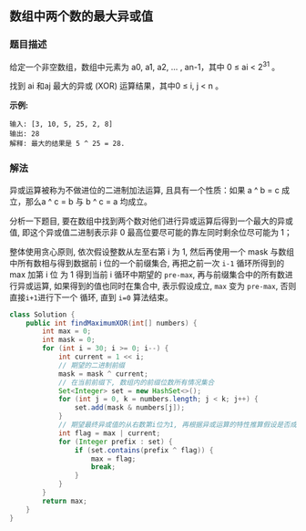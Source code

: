 ## 数组中两个数的最大异或值
### 题目描述

给定一个非空数组，数组中元素为 a0, a1, a2, … , an-1，其中 0 ≤ ai < 2<sup>31</sup> 。

找到 ai 和aj 最大的异或 (XOR) 运算结果，其中0 ≤ i,  j < n 。

**示例:**
```
输入: [3, 10, 5, 25, 2, 8]
输出: 28
解释: 最大的结果是 5 ^ 25 = 28.
```

### 解法
异或运算被称为不做进位的二进制加法运算, 且具有一个性质：如果 a ^ b = c 成立，那么a ^ c = b 与 b ^ c = a 均成立。

分析一下题目, 要在数组中找到两个数对他们进行异或运算后得到一个最大的异或值, 即这个异或值二进制表示非 0 最高位要尽可能的靠左同时剩余位尽可能为 1；

整体使用贪心原则, 依次假设整数从左至右第 i 为 1, 然后再使用一个 mask 与数组中所有数相与得到数据前 i 位的一个前缀集合, 再把之前一次 `i-1` 循环所得到的 max 加第 i 位
为 1 得到当前 i 循环中期望的 `pre-max`, 再与前缀集合中的所有数进行异或运算, 如果得到的值也同时在集合中, 表示假设成立, `max` 变为 `pre-max`, 否则直接`i+1`进行下一个
循环, 直到 `i=0` 算法结束。

```java
class Solution {
    public int findMaximumXOR(int[] numbers) {
        int max = 0;
        int mask = 0;
        for (int i = 30; i >= 0; i--) {
            int current = 1 << i;
            // 期望的二进制前缀
            mask = mask ^ current;
            // 在当前前缀下, 数组内的前缀位数所有情况集合
            Set<Integer> set = new HashSet<>();
            for (int j = 0, k = numbers.length; j < k; j++) {
                set.add(mask & numbers[j]);
            }
            // 期望最终异或值的从右数第i位为1, 再根据异或运算的特性推算假设是否成立
            int flag = max | current;
            for (Integer prefix : set) {
                if (set.contains(prefix ^ flag)) {
                    max = flag;
                    break;
                }
            }
        }
        return max;
    }
}
```
